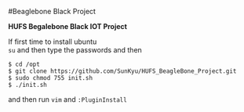 #Beaglebone Black Project

**HUFS Begalebone Black IOT Project**

If first time to install ubuntu  
`su`  and then type the passwords and then  
```
$ cd /opt
$ git clone https://github.com/SunKyu/HUFS_BeagleBone_Project.git
$ sudo chmod 755 init.sh
$ ./init.sh
```
and then 
run `vim` and `:PluginInstall`

